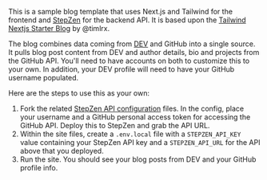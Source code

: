 This is a sample blog template that uses Next.js and Tailwind for the frontend and [StepZen](https://stepzen.com) for the backend API. It is based upon the [Tailwind Nextjs Starter Blog](https://github.com/timlrx/tailwind-nextjs-starter-blog/) by @timlrx.

The blog combines data coming from [DEV](https://dev.to) and GitHub into a single source. It pulls blog post content from DEV and author details, bio and projects from the GitHub API. You'll need to have accounts on both to customize this to your own. In addition, your DEV profile will need to have your GitHub username populated.

Here are the steps to use this as your own:

1. Fork the related [StepZen API configuration](https://github.com/remotesynth/StepZen-DEV-GitHub-API) files. In the config, place your username and a GitHub personal access token for accessing the GitHub API. Deploy this to StepZen and grab the API URL.
2. Within the site files, create a `.env.local` file with a `STEPZEN_API_KEY` value containing your StepZen API key and a `STEPZEN_API_URL` for the API above that you deployed.
3. Run the site. You should see your blog posts from DEV and your GitHub profile info.
